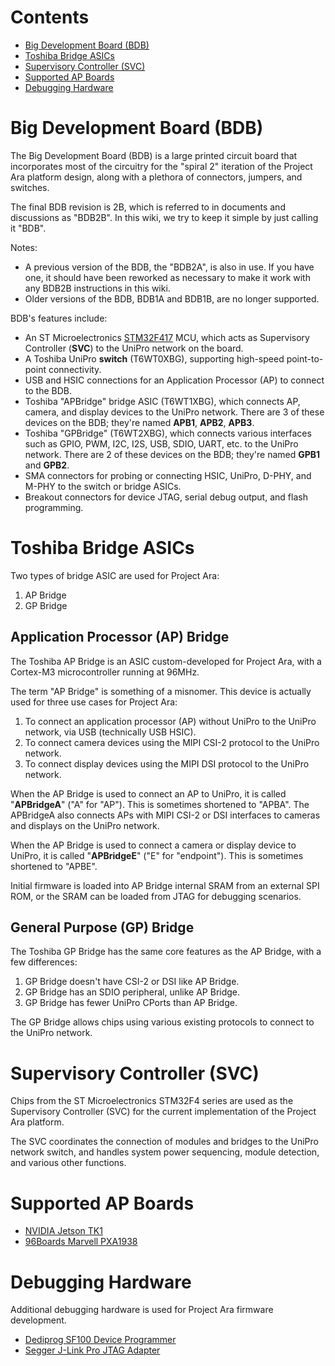# Contents

- [Big Development Board (BDB)](#big-development-board-bdb)
- [Toshiba Bridge ASICs](#toshiba-bridge-asics)
- [Supervisory Controller (SVC)](#supervisory-controller-svc)
- [Supported AP Boards](#supported-ap-boards)
- [Debugging Hardware](#debugging-hardware)

# Big Development Board (BDB)

The Big Development Board (BDB) is a large printed circuit board that incorporates 
most of the circuitry for the "spiral 2" iteration of the Project Ara platform design, along with a plethora of connectors, jumpers, and switches.

The final BDB revision is 2B, which is referred to in documents and discussions as "BDB2B". In this wiki, we try to keep it simple by just calling it "BDB". 

Notes:

- A previous version of the BDB, the "BDB2A", is also in use. If you have one, it should have been reworked as necessary to make it work with any BDB2B instructions in this wiki. 
- Older versions of the BDB, BDB1A and BDB1B, are no longer supported.

BDB's features include:

* An ST Microelectronics [STM32F417](http://www.st.com/web/en/catalog/mmc/FM141/SC1169/SS1577/LN11) MCU, which acts as Supervisory Controller (**SVC**) to the UniPro network on the board.
* A Toshiba UniPro **switch** (T6WT0XBG), supporting high-speed point-to-point connectivity.
* USB and HSIC connections for an Application Processor (AP) to connect to the BDB.
* Toshiba "APBridge" bridge ASIC (T6WT1XBG), which connects AP, camera, and display devices to the UniPro network. There are 3 of these devices on the BDB; they're named **APB1**, **APB2**, **APB3**.
* Toshiba "GPBridge" (T6WT2XBG), which connects various interfaces such as GPIO, PWM, I2C, I2S, USB, SDIO, UART, etc. to the UniPro network. There are 2 of these devices on the BDB; they're named **GPB1** and **GPB2**.
* SMA connectors for probing or connecting HSIC, UniPro, D-PHY, and M-PHY to the switch or bridge ASICs.
* Breakout connectors for device JTAG, serial debug output, and flash programming.

# Toshiba Bridge ASICs

Two types of bridge ASIC are used for Project Ara:
1. AP Bridge
2. GP Bridge

## Application Processor (AP) Bridge

The Toshiba AP Bridge is an ASIC custom-developed for Project Ara, with a Cortex-M3 microcontroller running at 96MHz.

The term "AP Bridge" is something of a misnomer. This device is actually used for three use cases for Project Ara:

1. To connect an application processor (AP) without UniPro to the UniPro network, via USB (technically USB HSIC).
2. To connect camera devices using the MIPI CSI-2 protocol to the UniPro network.
3. To connect display devices using the MIPI DSI protocol to the UniPro network.

When the AP Bridge is used to connect an AP to UniPro, it is called "**APBridgeA**" ("A" for "AP"). This is sometimes shortened to "APBA". The APBridgeA also connects APs with MIPI CSI-2 or DSI interfaces to cameras and displays on the UniPro network.

When the AP Bridge is used to connect a camera or display device to UniPro, it is called "**APBridgeE**" ("E" for "endpoint"). This is sometimes shortened to "APBE".

Initial firmware is loaded into AP Bridge internal SRAM from an external SPI ROM, or the SRAM can be loaded from JTAG for debugging scenarios.

## General Purpose (GP) Bridge

The Toshiba GP Bridge has the same core features as the AP Bridge, with a few differences:

1. GP Bridge doesn't have CSI-2 or DSI like AP Bridge.
2. GP Bridge has an SDIO peripheral, unlike AP Bridge.
3. GP Bridge has fewer UniPro CPorts than AP Bridge.

The GP Bridge allows chips using various existing protocols to connect to the UniPro network.

# Supervisory Controller (SVC)

Chips from the ST Microelectronics STM32F4 series are used as the Supervisory Controller (SVC) for the current implementation of the Project Ara platform.

The SVC coordinates the connection of modules and bridges to the UniPro network switch, and handles system power sequencing, module detection, and various other functions.

# Supported AP Boards
-   [NVIDIA Jetson TK1](https://developer.nvidia.com/jetson-tk1)
-   [96Boards Marvell PXA1938](https://www.96boards.org/products/)
 
# Debugging Hardware

Additional debugging hardware is used for Project Ara firmware development.

-   [Dediprog SF100 Device Programmer](http://www.dediprog.com/pd/spi-flash-solution/SF100)
-   [Segger J-Link Pro JTAG Adapter](https://www.segger.com/jlink-pro.html)

